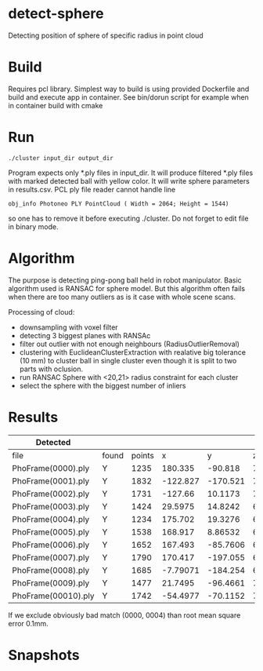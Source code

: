 # detect-sphere
Detecting position of sphere of specific radius in point cloud

# Build
Requires pcl library. Simplest way to build is using provided Dockerfile and build and execute app in container. See bin/dorun script for example
when in container build with cmake

# Run
```
./cluster input_dir output_dir
```
Program expects only *.ply files in input_dir. It will produce filtered *.ply files with marked detected ball with yellow color. It will write sphere parameters in results.csv.
PCL ply file reader cannot handle line
```
obj_info Photoneo PLY PointCloud ( Width = 2064; Height = 1544)
```
so one has to remove it before executing ./cluster. Do not forget to edit file in binary mode.

# Algorithm
The purpose is detecting ping-pong ball held in robot manipulator. Basic algorithm used is RANSAC for sphere model. But this algorithm
often fails when there are too many outliers as is it case with whole scene scans. 

Processing of cloud:
- downsampling with voxel filter
- detecting 3 biggest planes with RANSAc
- filter out outlier with not enough neighbours (RadiusOutlierRemoval)
- clustering with EuclideanClusterExtraction with realative big tolerance (10 mm) to cluster ball in single cluster even though it is split to two parts with oclusion.
- run RANSAC Sphere with <20,21> radius constraint for each cluster
- select the sphere with the biggest number of inliers

# Results
| Detected            |       |        |          |          |         | Labeled |          |          |         |                   |                   | 
|---------------------|-------|--------|----------|----------|---------|---------|----------|----------|---------|-------------------|-------------------| 
| file                | found | points | x        | y        | z       | r       | x        | y        | z       | L2^2              | L2                | 
| PhoFrame(0000).ply  | Y     | 1235   | 180.335  | -90.818  | 735.674 | 20.2281 | -116.398 | -102.548 | 786.796 | 90801.525073      | 301.332914022017  | 
| PhoFrame(0001).ply  | Y     | 1832   | -122.827 | -170.521 | 706.677 | 20.3517 | -122.727 | -170.4   | 706.62  | 0.027889999999996 | 0.167002993985126 | 
| PhoFrame(0002).ply  | Y     | 1731   | -127.66  | 10.1173  | 710.454 | 20.2029 | -127.608 | 10.154   | 710.52  | 0.008406890000003 | 0.091689094226104 | 
| PhoFrame(0003).ply  | Y     | 1424   | 29.5975  | 14.8242  | 681.291 | 20.2559 | 29.619   | 14.872   | 681.39  | 0.012548089999987 | 0.112018257440413 | 
| PhoFrame(0004).ply  | Y     | 1234   | 175.702  | 19.3276  | 654.614 | 20.2183 |          |          |         | 459764.23792176   | 678.059169926755  | 
| PhoFrame(0005).ply  | Y     | 1538   | 168.917  | 8.86532  | 654.183 | 20.3445 | 168.906  | 8.919    | 654.248 | 0.007227542400007 | 0.085014953978738 | 
| PhoFrame(0006).ply  | Y     | 1652   | 167.493  | -85.7606 | 652.929 | 20.2935 | 167.474  | -85.702  | 653.016 | 0.011363959999998 | 0.106601876156089 | 
| PhoFrame(0007).ply  | Y     | 1790   | 170.417  | -197.055 | 650.452 | 20.2861 | 170.408  | -197.048 | 650.511 | 0.003610999999997 | 0.060091596750267 | 
| PhoFrame(0008).ply  | Y     | 1685   | -7.79071 | -184.254 | 679.652 | 20.1222 | -7.643   | -184.331 | 679.379 | 0.102276244100013 | 0.319806572946857 | 
| PhoFrame(0009).ply  | Y     | 1477   | 21.7495  | -96.4661 | 702.727 | 20.2413 | 21.744   | -96.474  | 702.877 | 0.022592659999993 | 0.150308549324359 | 
| PhoFrame(00010).ply | Y     | 1742   | -54.4977 | -70.1152 | 776.216 | 20.2156 | -54.475  | -70.082  | 776.269 | 0.00442653        | 0.066532172668569 | 


If we exclude obviously bad match (0000, 0004) than root mean square error 0.1mm.

# Snapshots
